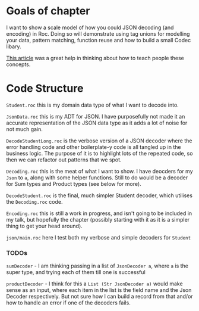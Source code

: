 # Goals of chapter
I want to show a scale model of how you could JSON decoding (and encoding) in Roc. Doing so will demonstrate using tag unions for modelling your data, pattern matching, function reuse and how to build a small Codec libary.

[This article](https://dev.to/matthewsj/you-could-have-designed-the-jsondecode-library-2d8) was a great help in thinking about how to teach people these concepts. 

# Code Structure
`Student.roc` this is my domain data type of what I want to decode into.

`JsonData.roc` this is my ADT for JSON. I have purposefully not made it an accurate representation of the JSON data type as it adds a lot of noise for not much gain. 

`DecodeStudentLong.roc` is the verbose version of a JSON decoder where the error handling code and other boilerplate-y code is all tangled up in the business logic. The purpose of it is to highlight lots of the repeated code, so then we can refactor out patterns that we spot. 

`Decoding.roc` this is the meat of what I want to show. I have deocders for my `Json` to `a`, along with some helper functions. Still to do would be a decoder for Sum types and Product types (see below for more). 

`DecodeStudent.roc` is the final, much simpler Student decoder, which utilises the `Decoding.roc` code. 

`Encoding.roc` this is still a work in progress, and isn't going to be included in my talk, but hopefully the chapter (possibly starting with it as it is a simpler thing to get your head around).

`json/main.roc` here I test both my verbose and simple decoders for `Student`

### TODOs
`sumDecoder` - I am thinking passing in a list of `JsonDecoder a`, where `a` is the super type, and trying each of them till one is successful

`productDecoder` - I think for this a `List (Str JsonDecoder a)` would make sense as an input, where each item in the list is the field name and the Json Decoder respectively. But not sure how I can build a record from that and/or how to handle an error if one of the decoders fails.

